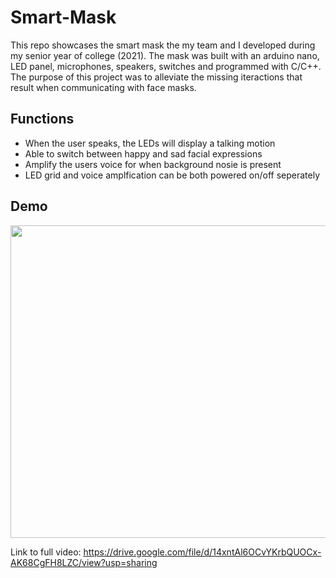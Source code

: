 # Smart-Mask
This repo showcases the smart mask the my team and I developed during my senior year of college (2021). The mask was built with an arduino nano, LED panel, microphones, speakers, switches and programmed with C/C++. The purpose of this project was to alleviate the missing iteractions that result when communicating with face masks. 

## Functions
 * When the user speaks, the LEDs will display a talking motion
 * Able to switch between happy and sad facial expressions
 * Amplify the users voice for when background nosie is present
 * LED grid and voice amplfication can be both powered on/off seperately

## Demo
<p align="center">
<img width="700" height="500" src="images/smartg.gif">
</p>

Link to full video: https://drive.google.com/file/d/14xntAl6OCvYKrbQUOCx-AK68CgFH8LZC/view?usp=sharing
